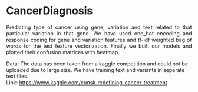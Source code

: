 # CancerDiagnosis

<p align="justify">
Predicting type of cancer using gene, variation and text related to that particular variation in that gene. We have used one_hot encoding and response coding for gene and 
variation features and tf-idf weighted bag of words for the test feature vectorization. Finally we built our models and plotted their confusion matrices with heatmap. 
</p>

Data: The data has been taken from a kaggle competition and could not be uploaded due to large size. We have training text and variants in seperate text files.<br>
Link: https://www.kaggle.com/c/msk-redefining-cancer-treatment
